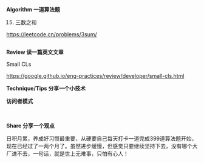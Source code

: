**Algorithm 一道算法题**



15. 三数之和

https://leetcode.cn/problems/3sum/

```java

```



**Review 读一篇英文文章**

Small CLs

https://google.github.io/eng-practices/review/developer/small-cls.html



**Technique/Tips 分享一个小技术**



**访问者模式**

​		

**Share 分享一个观点**



​		日积月累，养成好习惯最重要，从硬要自己每天打卡一道完成399道算法题开始，现在已经过了一两个月了。虽然进步缓慢，但感觉只要继续坚持下去，没有哪个大厂进不去，一句话，就是世上无难事，只怕有心人！
